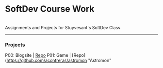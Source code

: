 # SoftDev Course Work
<br>Assignments and Projects for Stuyvesant's SoftDev Class

------

### Projects
P00: Blogsite | [Repo](https://github.com/AAWorks/BaaTimeBlogs "BaaTime Blogs")
P01: Game | [Repo](https://github.com/acontreras/astromon "Astromon"
